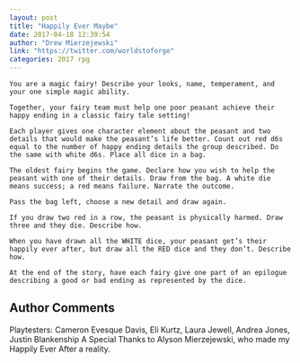 ```yaml
---
layout: post
title: "Happily Ever Maybe"
date: 2017-04-18 12:39:54
author: "Drew Mierzejewski"
link: "https://twitter.com/worldstoforge"
categories: 2017 rpg
---
```

```
You are a magic fairy! Describe your looks, name, temperament, and your one simple magic ability. 

Together, your fairy team must help one poor peasant achieve their happy ending in a classic fairy tale setting!

Each player gives one character element about the peasant and two details that would make the peasant’s life better. Count out red d6s equal to the number of happy ending details the group described. Do the same with white d6s. Place all dice in a bag. 

The oldest fairy begins the game. Declare how you wish to help the peasant with one of their details. Draw from the bag. A white die means success; a red means failure. Narrate the outcome. 

Pass the bag left, choose a new detail and draw again.

If you draw two red in a row, the peasant is physically harmed. Draw three and they die. Describe how.

When you have drawn all the WHITE dice, your peasant get’s their happily ever after, but draw all the RED dice and they don’t. Describe how.  

At the end of the story, have each fairy give one part of an epilogue describing a good or bad ending as represented by the dice. 
```
## Author Comments 


Playtesters: Cameron Evesque Davis, Eli Kurtz, Laura Jewell, Andrea Jones, Justin Blankenship 
A Special Thanks to Alyson Mierzejewski, who made my Happily Ever After a reality. 
